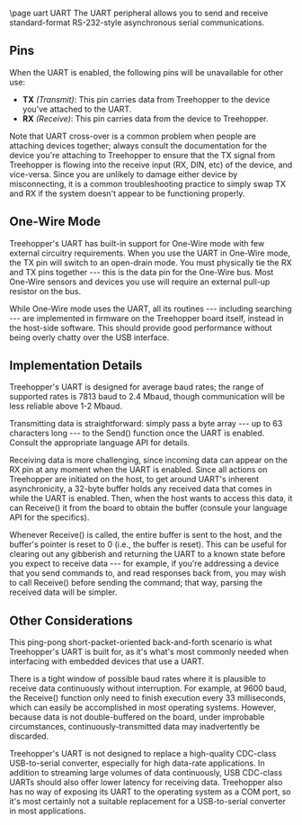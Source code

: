 \page uart UART
The UART peripheral allows you to send and receive standard-format RS-232-style asynchronous serial communications. 

## Pins
When the UART is enabled, the following pins will be unavailable for other use:
 - <b>TX</b> <i>(Transmit)</i>: This pin carries data from Treehopper to the device you've attached to the UART.
 - <b>RX</b> <i>(Receive)</i>: This pin carries data from the device to Treehopper.

Note that UART cross-over is a common problem when people are attaching devices together; always consult the documentation for the device you're attaching to Treehopper to ensure that the TX signal from Treehopper is flowing into the receive input (RX, DIN, etc) of the device, and vice-versa. Since you are unlikely to damage either device by misconnecting, it is a common troubleshooting practice to simply swap TX and RX if the system doesn't appear to be functioning properly.

## One-Wire Mode
Treehopper's UART has built-in support for One-Wire mode with few external circuitry requirements. When you use the UART in One-Wire mode, the TX pin will switch to an open-drain mode. You must physically tie the RX and TX pins together --- this is the data pin for the One-Wire bus. Most One-Wire sensors and devices you use will require an external pull-up resistor on the bus.

While One-Wire mode uses the UART, all its routines --- including searching --- are implemented in firmware on the Treehopper board itself, instead in the host-side software. This should provide good performance without being overly chatty over the USB interface.

## Implementation Details
Treehopper's UART is designed for average baud rates; the range of supported rates is 7813 baud to 2.4 Mbaud, though communication will be less reliable above 1-2 Mbaud.

Transmitting data is straightforward: simply pass a byte array --- up to 63 characters long --- to the Send() function once the UART is enabled. Consult the appropriate language API for details.

Receiving data is more challenging, since incoming data can appear on the RX pin at any moment when the UART is enabled. Since all actions on Treehopper are initiated on the host, to get around UART's inherent asynchronicity, a 32-byte buffer holds any received data that comes in while the UART is enabled. Then, when the host wants to access this data, it can Receive() it from the board to obtain the buffer (consule your language API for the specifics).

Whenever Receive() is called, the entire buffer is sent to the host, and the buffer's pointer is reset to 0 (i.e., the buffer is reset). This can be useful for clearing out any gibberish and returning the UART to a known state before you expect to receive data --- for example, if you're addressing a device that you send commands to, and read responses back from, you may wish to call Receive() before sending the command; that way, parsing the received data will be simpler.

## Other Considerations
This ping-pong short-packet-oriented back-and-forth scenario is what Treehopper's UART is built for, as it's what's most commonly needed when interfacing with embedded devices that use a UART. 

There is a tight window of possible baud rates where it is plausible to receive data continuously without interruption. For example, at 9600 baud, the Receive() function only need to finish execution every 33 milliseconds, which can easily be accomplished in most operating systems. However, because data is not double-buffered on the board, under improbable circumstances, continuously-transmitted data may inadvertently be discarded.

Treehopper's UART is not designed to replace a high-quality CDC-class USB-to-serial converter, especially for high data-rate applications. In addition to streaming large volumes of data continuously, USB CDC-class UARTs should also offer lower latency for receiving data. Treehopper also has no way of exposing its UART to the operating system as a COM port, so it's most certainly not a suitable replacement for a USB-to-serial converter in most applications.